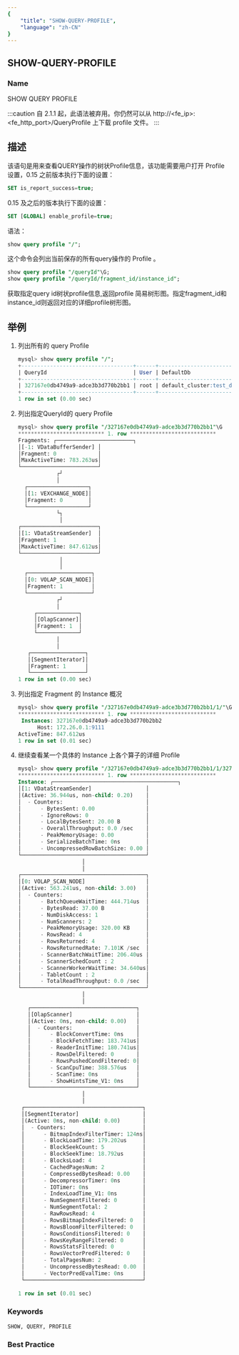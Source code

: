 ```yaml
---
{
    "title": "SHOW-QUERY-PROFILE",
    "language": "zh-CN"
}
---
```


<!--
Licensed to the Apache Software Foundation (ASF) under one
or more contributor license agreements.  See the NOTICE file
distributed with this work for additional information
regarding copyright ownership.  The ASF licenses this file
to you under the Apache License, Version 2.0 (the
"License"); you may not use this file except in compliance
with the License.  You may obtain a copy of the License at

  http://www.apache.org/licenses/LICENSE-2.0

Unless required by applicable law or agreed to in writing,
software distributed under the License is distributed on an
"AS IS" BASIS, WITHOUT WARRANTIES OR CONDITIONS OF ANY
KIND, either express or implied.  See the License for the
specific language governing permissions and limitations
under the License.
-->

## SHOW-QUERY-PROFILE

### Name

SHOW QUERY PROFILE

:::caution
自 2.1.1 起，此语法被弃用。你仍然可以从 http://<fe_ip>:<fe_http_port>/QueryProfile 上下载 profile 文件。
:::

## 描述

该语句是用来查看QUERY操作的树状Profile信息，该功能需要用户打开 Profile 设置，0.15 之前版本执行下面的设置：

```sql
SET is_report_success=true;
```

0.15 及之后的版本执行下面的设置：

```sql
SET [GLOBAL] enable_profile=true;
```

语法：

```sql
show query profile "/";
```
这个命令会列出当前保存的所有query操作的 Profile 。

```sql
show query profile "/queryId"\G;
show query profile "/queryId/fragment_id/instance_id";
```
获取指定query id树状profile信息,返回profile 简易树形图。指定fragment_id和instance_id则返回对应的详细profile树形图。


## 举例

1. 列出所有的 query Profile

   ```sql
   mysql> show query profile "/";
   +-----------------------------------+------+-------------------------+--------------------+-----------+---------------------+---------------------+-----------+------------+
   | QueryId                           | User | DefaultDb               | SQL                | QueryType | StartTime           | EndTime             | TotalTime | QueryState |
   +-----------------------------------+------+-------------------------+--------------------+-----------+---------------------+---------------------+-----------+------------+
   | 327167e0db4749a9-adce3b3d770b2bb1 | root | default_cluster:test_db | select * from test | Query     | 2022-08-09 10:50:09 | 2022-08-09 10:50:09 | 19ms      | EOF        |
   +-----------------------------------+------+-------------------------+--------------------+-----------+---------------------+---------------------+-----------+------------+
   1 row in set (0.00 sec)
   ```

2. 列出指定QueryId的 query Profile

   ```sql
   mysql> show query profile "/327167e0db4749a9-adce3b3d770b2bb1"\G
   *************************** 1. row ***************************
   Fragments: ┌────────────────────────┐
   │[-1: VDataBufferSender] │
   │Fragment: 0             │
   │MaxActiveTime: 783.263us│
   └────────────────────────┘
               ┌┘
               │
     ┌───────────────────┐
     │[1: VEXCHANGE_NODE]│
     │Fragment: 0        │
     └───────────────────┘
               └┐
                │
   ┌────────────────────────┐
   │[1: VDataStreamSender]  │
   │Fragment: 1             │
   │MaxActiveTime: 847.612us│
   └────────────────────────┘
                │
                │
     ┌────────────────────┐
     │[0: VOLAP_SCAN_NODE]│
     │Fragment: 1         │
     └────────────────────┘
               ┌┘
               │
        ┌─────────────┐
        │[OlapScanner]│
        │Fragment: 1  │
        └─────────────┘
               │
               │
      ┌─────────────────┐
      │[SegmentIterator]│
      │Fragment: 1      │
      └─────────────────┘
   1 row in set (0.00 sec)
   ```
3. 列出指定 Fragment 的 Instance 概况

   ```sql
   mysql> show query profile "/327167e0db4749a9-adce3b3d770b2bb1/1/"\G
   *************************** 1. row ***************************
    Instances: 327167e0db4749a9-adce3b3d770b2bb2
         Host: 172.26.0.1:9111
   ActiveTime: 847.612us
   1 row in set (0.01 sec)
   ```

4. 继续查看某一个具体的 Instance 上各个算子的详细 Profile

   ```sql
   mysql> show query profile "/327167e0db4749a9-adce3b3d770b2bb1/1/327167e0db4749a9-adce3b3d770b2bb2"\G
   *************************** 1. row ***************************
   Instance: ┌───────────────────────────────────────┐
   │[1: VDataStreamSender]                 │
   │(Active: 36.944us, non-child: 0.20)    │
   │  - Counters:                          │
   │      - BytesSent: 0.00                │
   │      - IgnoreRows: 0                  │
   │      - LocalBytesSent: 20.00 B        │
   │      - OverallThroughput: 0.0 /sec    │
   │      - PeakMemoryUsage: 0.00          │
   │      - SerializeBatchTime: 0ns        │
   │      - UncompressedRowBatchSize: 0.00 │
   └───────────────────────────────────────┘
                       │
                       │
   ┌───────────────────────────────────────┐
   │[0: VOLAP_SCAN_NODE]                   │
   │(Active: 563.241us, non-child: 3.00)   │
   │  - Counters:                          │
   │      - BatchQueueWaitTime: 444.714us  │
   │      - BytesRead: 37.00 B             │
   │      - NumDiskAccess: 1               │
   │      - NumScanners: 2                 │
   │      - PeakMemoryUsage: 320.00 KB     │
   │      - RowsRead: 4                    │
   │      - RowsReturned: 4                │
   │      - RowsReturnedRate: 7.101K /sec  │
   │      - ScannerBatchWaitTime: 206.40us │
   │      - ScannerSchedCount : 2          │
   │      - ScannerWorkerWaitTime: 34.640us│
   │      - TabletCount : 2                │
   │      - TotalReadThroughput: 0.0 /sec  │
   └───────────────────────────────────────┘
                       │
                       │
      ┌─────────────────────────────────┐
      │[OlapScanner]                    │
      │(Active: 0ns, non-child: 0.00)   │
      │  - Counters:                    │
      │      - BlockConvertTime: 0ns    │
      │      - BlockFetchTime: 183.741us│
      │      - ReaderInitTime: 180.741us│
      │      - RowsDelFiltered: 0       │
      │      - RowsPushedCondFiltered: 0│
      │      - ScanCpuTime: 388.576us   │
      │      - ScanTime: 0ns            │
      │      - ShowHintsTime_V1: 0ns    │
      └─────────────────────────────────┘
                       │
                       │
    ┌─────────────────────────────────────┐
    │[SegmentIterator]                    │
    │(Active: 0ns, non-child: 0.00)       │
    │  - Counters:                        │
    │      - BitmapIndexFilterTimer: 124ns│
    │      - BlockLoadTime: 179.202us     │
    │      - BlockSeekCount: 5            │
    │      - BlockSeekTime: 18.792us      │
    │      - BlocksLoad: 4                │
    │      - CachedPagesNum: 2            │
    │      - CompressedBytesRead: 0.00    │
    │      - DecompressorTimer: 0ns       │
    │      - IOTimer: 0ns                 │
    │      - IndexLoadTime_V1: 0ns        │
    │      - NumSegmentFiltered: 0        │
    │      - NumSegmentTotal: 2           │
    │      - RawRowsRead: 4               │
    │      - RowsBitmapIndexFiltered: 0   │
    │      - RowsBloomFilterFiltered: 0   │
    │      - RowsConditionsFiltered: 0    │
    │      - RowsKeyRangeFiltered: 0      │
    │      - RowsStatsFiltered: 0         │
    │      - RowsVectorPredFiltered: 0    │
    │      - TotalPagesNum: 2             │
    │      - UncompressedBytesRead: 0.00  │
    │      - VectorPredEvalTime: 0ns      │
    └─────────────────────────────────────┘
 
   1 row in set (0.01 sec)
   ```

### Keywords

    SHOW, QUERY, PROFILE

### Best Practice



